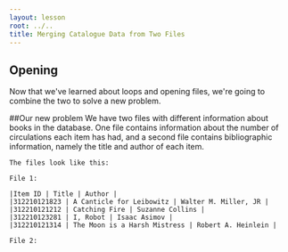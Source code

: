 ```yaml
---
layout: lesson
root: ../..
title: Merging Catalogue Data from Two Files 
---
```


## Opening
Now that we've learned about loops and opening files, we're going to combine the two to solve a new problem.

##Our new problem
We have two files with different information about books in the database. One file contains information about the number of circulations each item has had, and a second file contains bibliographic information, namely the title and author of each item. 

	The files look like this:

	File 1:
	
	|Item ID | Title | Author |
	|312210121823 | A Canticle for Leibowitz | Walter M. Miller, JR | 
	|312210121212 | Catching Fire | Suzanne Collins | 
	|312210123281 | I, Robot | Isaac Asimov | 
	|312210121314 | The Moon is a Harsh Mistress | Robert A. Heinlein | 

	File 2:


